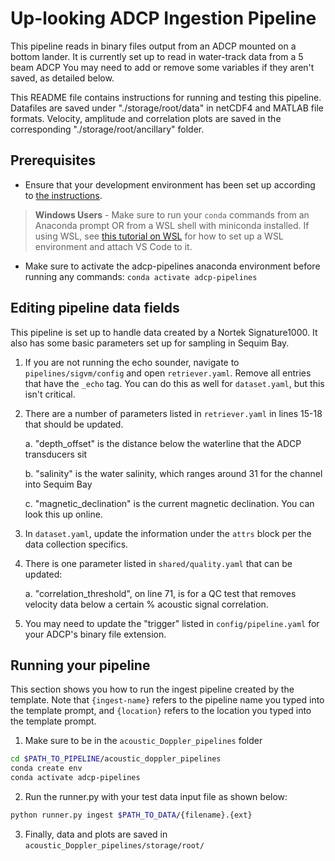 # Up-looking ADCP Ingestion Pipeline

This pipeline reads in binary files output from an ADCP mounted on a bottom lander. It 
is currently set up to read in water-track data from a 5 beam ADCP You may need to add 
or remove some variables if they aren't saved, as detailed below.

This README file contains instructions for running and testing this pipeline. Datafiles are saved under
"./storage/root/data" in netCDF4 and MATLAB file formats. Velocity, amplitude and correlation plots are 
saved in the corresponding "./storage/root/ancillary" folder.


## Prerequisites

* Ensure that your development environment has been set up according to
[the instructions](../../README.md#development-environment-setup).

> **Windows Users** - Make sure to run your `conda` commands from an Anaconda prompt OR from a WSL shell with miniconda
> installed. If using WSL, see [this tutorial on WSL](https://tsdat.readthedocs.io/en/latest/tutorials/wsl.html) for
> how to set up a WSL environment and attach VS Code to it.

* Make sure to activate the adcp-pipelines anaconda environment before running any 
commands:  `conda activate adcp-pipelines`


## Editing pipeline data fields
This pipeline is set up to handle data created by a Nortek Signature1000. It also has some basic parameters 
set up for sampling in Sequim Bay.

1. If you are not running the echo sounder, navigate to `pipelines/sigvm/config` and open `retriever.yaml`. 
Remove all entries that have the `_echo` tag. You can do this as well for `dataset.yaml`, but this isn't critical.

2. There are a number of parameters listed in `retriever.yaml` in lines 15-18 that should be updated.

    a. "depth_offset" is the distance below the waterline that the ADCP transducers sit

    b. "salinity" is the water salinity, which ranges around 31 for the channel into Sequim Bay

    c. "magnetic_declination" is the current magnetic declination. You can look this up online.

3. In `dataset.yaml`, update the information under the `attrs` block per the data collection specifics.

4. There is one parameter listed in `shared/quality.yaml` that can be updated:

    a. "correlation_threshold", on line 71, is for a QC test that removes velocity data below a certain % acoustic signal 
    correlation.

5. You may need to update the "trigger" listed in `config/pipeline.yaml` for your ADCP's binary file extension.


## Running your pipeline
This section shows you how to run the ingest pipeline created by the template.  Note that `{ingest-name}` refers
to the pipeline name you typed into the template prompt, and `{location}` refers to the location you typed into
the template prompt.

1. Make sure to be in the `acoustic_Doppler_pipelines` folder

```bash
cd $PATH_TO_PIPELINE/acoustic_doppler_pipelines
conda create env
conda activate adcp-pipelines
```

2. Run the runner.py with your test data input file as shown below:

```bash
python runner.py ingest $PATH_TO_DATA/{filename}.{ext}
```

3. Finally, data and plots are saved in `acoustic_Doppler_pipelines/storage/root/`
